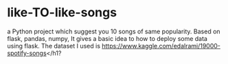 # like-TO-like-songs
<h11>a Python project which suggest you 10 songs of same popularity. Based on flask, pandas, numpy, It gives a basic idea to how to deploy some data using flask. The dataset I used is https://www.kaggle.com/edalrami/19000-spotify-songs</h1?
